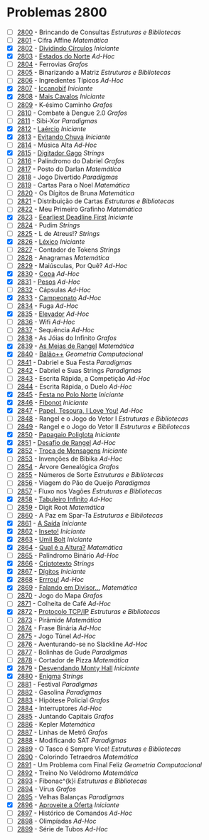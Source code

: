 # Problemas 2800

  - [ ]  [2800](https://www.urionlinejudge.com.br/judge/pt/problems/view/2800) - Brincando de Consultas *Estruturas e Bibliotecas*
  - [ ]  [2801](https://www.urionlinejudge.com.br/judge/pt/problems/view/2801) - Cifra Affine *Matemática*
  - [x]  [2802](https://www.urionlinejudge.com.br/judge/pt/problems/view/2802) - [Dividindo Círculos](https://github.com/potigol/uoj-potigol/blob/master/src/2800/2802.poti) *Iniciante*
  - [x]  [2803](https://www.urionlinejudge.com.br/judge/pt/problems/view/2803) - [Estados do Norte](https://github.com/potigol/uoj-potigol/blob/master/src/2800/2803.poti) *Ad-Hoc*
  - [ ]  [2804](https://www.urionlinejudge.com.br/judge/pt/problems/view/2804) - Ferrovias *Grafos*
  - [ ]  [2805](https://www.urionlinejudge.com.br/judge/pt/problems/view/2805) - Binarizando a Matriz *Estruturas e Bibliotecas*
  - [ ]  [2806](https://www.urionlinejudge.com.br/judge/pt/problems/view/2806) - Ingredientes Típicos *Ad-Hoc*
  - [x]  [2807](https://www.urionlinejudge.com.br/judge/pt/problems/view/2807) - [Iccanobif](https://github.com/potigol/uoj-potigol/blob/master/src/2800/2807.poti) *Iniciante*
  - [x]  [2808](https://www.urionlinejudge.com.br/judge/pt/problems/view/2808) - [Mais Cavalos](https://github.com/potigol/uoj-potigol/blob/master/src/2800/2808.poti) *Iniciante*
  - [ ]  [2809](https://www.urionlinejudge.com.br/judge/pt/problems/view/2809) - K-ésimo Caminho *Grafos*
  - [ ]  [2810](https://www.urionlinejudge.com.br/judge/pt/problems/view/2810) - Combate à Dengue 2.0 *Grafos*
  - [ ]  [2811](https://www.urionlinejudge.com.br/judge/pt/problems/view/2811) - Sibi-Xor *Paradigmas*
  - [x]  [2812](https://www.urionlinejudge.com.br/judge/pt/problems/view/2812) - [Laércio](https://github.com/potigol/uoj-potigol/blob/master/src/2800/2812.poti) *Iniciante*
  - [x]  [2813](https://www.urionlinejudge.com.br/judge/pt/problems/view/2813) - [Evitando Chuva](https://github.com/potigol/uoj-potigol/blob/master/src/2800/2813.poti) *Iniciante*
  - [ ]  [2814](https://www.urionlinejudge.com.br/judge/pt/problems/view/2814) - Música Alta *Ad-Hoc*
  - [x]  [2815](https://www.urionlinejudge.com.br/judge/pt/problems/view/2815) - [Digitador Gago](https://github.com/potigol/uoj-potigol/blob/master/src/2800/2815.poti) *Strings*
  - [ ]  [2816](https://www.urionlinejudge.com.br/judge/pt/problems/view/2816) - Palíndromo do Dabriel *Grafos*
  - [ ]  [2817](https://www.urionlinejudge.com.br/judge/pt/problems/view/2817) - Posto do Darlan *Matemática*
  - [ ]  [2818](https://www.urionlinejudge.com.br/judge/pt/problems/view/2818) - Jogo Divertido *Paradigmas*
  - [ ]  [2819](https://www.urionlinejudge.com.br/judge/pt/problems/view/2819) - Cartas Para o Noel *Matemática*
  - [ ]  [2820](https://www.urionlinejudge.com.br/judge/pt/problems/view/2820) - Os Dígitos de Bruna *Matemática*
  - [ ]  [2821](https://www.urionlinejudge.com.br/judge/pt/problems/view/2821) - Distribuição de Cartas *Estruturas e Bibliotecas*
  - [ ]  [2822](https://www.urionlinejudge.com.br/judge/pt/problems/view/2822) - Meu Primeiro Grafinho *Matemática*
  - [x]  [2823](https://www.urionlinejudge.com.br/judge/pt/problems/view/2823) - [Eearliest Deadline First](https://github.com/potigol/uoj-potigol/blob/master/src/2800/2823.poti) *Iniciante*
  - [ ]  [2824](https://www.urionlinejudge.com.br/judge/pt/problems/view/2824) - Pudim *Strings*
  - [ ]  [2825](https://www.urionlinejudge.com.br/judge/pt/problems/view/2825) - L de Atreus!? *Strings*
  - [x]  [2826](https://www.urionlinejudge.com.br/judge/pt/problems/view/2826) - [Léxico](https://github.com/potigol/uoj-potigol/blob/master/src/2800/2826.poti) *Iniciante*
  - [ ]  [2827](https://www.urionlinejudge.com.br/judge/pt/problems/view/2827) - Contador de Tokens *Strings*
  - [ ]  [2828](https://www.urionlinejudge.com.br/judge/pt/problems/view/2828) - Anagramas *Matemática*
  - [ ]  [2829](https://www.urionlinejudge.com.br/judge/pt/problems/view/2829) - Maiúsculas, Por Quê? *Ad-Hoc*
  - [x]  [2830](https://www.urionlinejudge.com.br/judge/pt/problems/view/2830) - [Copa](https://github.com/potigol/uoj-potigol/blob/master/src/2800/2830.poti) *Ad-Hoc*
  - [x]  [2831](https://www.urionlinejudge.com.br/judge/pt/problems/view/2831) - [Pesos](https://github.com/potigol/uoj-potigol/blob/master/src/2800/2831.poti) *Ad-Hoc*
  - [ ]  [2832](https://www.urionlinejudge.com.br/judge/pt/problems/view/2832) - Cápsulas *Ad-Hoc*
  - [x]  [2833](https://www.urionlinejudge.com.br/judge/pt/problems/view/2833) - [Campeonato](https://github.com/potigol/uoj-potigol/blob/master/src/2800/2833.poti) *Ad-Hoc*
  - [ ]  [2834](https://www.urionlinejudge.com.br/judge/pt/problems/view/2834) - Fuga *Ad-Hoc*
  - [x]  [2835](https://www.urionlinejudge.com.br/judge/pt/problems/view/2835) - [Elevador](https://github.com/potigol/uoj-potigol/blob/master/src/2800/2835.poti) *Ad-Hoc*
  - [ ]  [2836](https://www.urionlinejudge.com.br/judge/pt/problems/view/2836) - Wifi *Ad-Hoc*
  - [ ]  [2837](https://www.urionlinejudge.com.br/judge/pt/problems/view/2837) - Sequência *Ad-Hoc*
  - [ ]  [2838](https://www.urionlinejudge.com.br/judge/pt/problems/view/2838) - As Jóias do Infinito *Grafos*
  - [x]  [2839](https://www.urionlinejudge.com.br/judge/pt/problems/view/2839) - [As Meias de Rangel](https://github.com/potigol/uoj-potigol/blob/master/src/2800/2839.poti) *Matemática*
  - [x]  [2840](https://www.urionlinejudge.com.br/judge/pt/problems/view/2840) - [Balão++](https://github.com/potigol/uoj-potigol/blob/master/src/2800/2840.poti) *Geometria Computacional*
  - [ ]  [2841](https://www.urionlinejudge.com.br/judge/pt/problems/view/2841) - Dabriel e Sua Festa *Paradigmas*
  - [ ]  [2842](https://www.urionlinejudge.com.br/judge/pt/problems/view/2842) - Dabriel e Suas Strings *Paradigmas*
  - [ ]  [2843](https://www.urionlinejudge.com.br/judge/pt/problems/view/2843) - Escrita Rápida, a Competição *Ad-Hoc*
  - [ ]  [2844](https://www.urionlinejudge.com.br/judge/pt/problems/view/2844) - Escrita Rápida, o Duelo *Ad-Hoc*
  - [x]  [2845](https://www.urionlinejudge.com.br/judge/pt/problems/view/2845) - [Festa no Polo Norte](https://github.com/potigol/uoj-potigol/blob/master/src/2800/2845.poti) *Iniciante*
  - [x]  [2846](https://www.urionlinejudge.com.br/judge/pt/problems/view/2846) - [Fibonot](https://github.com/potigol/uoj-potigol/blob/master/src/2800/2846.poti) *Iniciante*
  - [x]  [2847](https://www.urionlinejudge.com.br/judge/pt/problems/view/2847) - [Papel, Tesoura, I Love You!](https://github.com/potigol/uoj-potigol/blob/master/src/2800/2847.poti) *Ad-Hoc*
  - [ ]  [2848](https://www.urionlinejudge.com.br/judge/pt/problems/view/2848) - Rangel e o Jogo do Vetor I *Estruturas e Bibliotecas*
  - [ ]  [2849](https://www.urionlinejudge.com.br/judge/pt/problems/view/2849) - Rangel e o Jogo do Vetor II *Estruturas e Bibliotecas*
  - [x]  [2850](https://www.urionlinejudge.com.br/judge/pt/problems/view/2850) - [Papagaio Poliglota](https://github.com/potigol/uoj-potigol/blob/master/src/2800/2850.poti) *Iniciante*
  - [x]  [2851](https://www.urionlinejudge.com.br/judge/pt/problems/view/2851) - [Desafio de Rangel](https://github.com/potigol/uoj-potigol/blob/master/src/2800/2851.poti) *Ad-Hoc*
  - [x]  [2852](https://www.urionlinejudge.com.br/judge/pt/problems/view/2852) - [Troca de Mensagens](https://github.com/potigol/uoj-potigol/blob/master/src/2800/2852.poti) *Iniciante*
  - [ ]  [2853](https://www.urionlinejudge.com.br/judge/pt/problems/view/2853) - Invenções de Bibika *Ad-Hoc*
  - [ ]  [2854](https://www.urionlinejudge.com.br/judge/pt/problems/view/2854) - Árvore Genealógica *Grafos*
  - [ ]  [2855](https://www.urionlinejudge.com.br/judge/pt/problems/view/2855) - Números de Sorte *Estruturas e Bibliotecas*
  - [ ]  [2856](https://www.urionlinejudge.com.br/judge/pt/problems/view/2856) - Viagem do Pão de Queijo *Paradigmas*
  - [ ]  [2857](https://www.urionlinejudge.com.br/judge/pt/problems/view/2857) - Fluxo nos Vagões *Estruturas e Bibliotecas*
  - [x]  [2858](https://www.urionlinejudge.com.br/judge/pt/problems/view/2858) - [Tabuleiro Infinito](https://github.com/potigol/uoj-potigol/blob/master/src/2800/2858.poti) *Ad-Hoc*
  - [ ]  [2859](https://www.urionlinejudge.com.br/judge/pt/problems/view/2859) - Digit Root *Matemática*
  - [ ]  [2860](https://www.urionlinejudge.com.br/judge/pt/problems/view/2860) - A Paz em Spar-Ta *Estruturas e Bibliotecas*
  - [x]  [2861](https://www.urionlinejudge.com.br/judge/pt/problems/view/2861) - [A Saída](https://github.com/potigol/uoj-potigol/blob/master/src/2800/2861.poti) *Iniciante*
  - [x]  [2862](https://www.urionlinejudge.com.br/judge/pt/problems/view/2862) - [Inseto!](https://github.com/potigol/uoj-potigol/blob/master/src/2800/2862.poti) *Iniciante*
  - [x]  [2863](https://www.urionlinejudge.com.br/judge/pt/problems/view/2863) - [Umil Bolt](https://github.com/potigol/uoj-potigol/blob/master/src/2800/2863.poti) *Iniciante*
  - [x]  [2864](https://www.urionlinejudge.com.br/judge/pt/problems/view/2864) - [Qual é a Altura?](https://github.com/potigol/uoj-potigol/blob/master/src/2800/2864.poti) *Matemática*
  - [ ]  [2865](https://www.urionlinejudge.com.br/judge/pt/problems/view/2865) - Palíndromo Binário *Ad-Hoc*
  - [x]  [2866](https://www.urionlinejudge.com.br/judge/pt/problems/view/2866) - [Criptotexto](https://github.com/potigol/uoj-potigol/blob/master/src/2800/2866.poti) *Strings*
  - [x]  [2867](https://www.urionlinejudge.com.br/judge/pt/problems/view/2867) - [Dígitos](https://github.com/potigol/uoj-potigol/blob/master/src/2800/2867.poti) *Iniciante*
  - [x]  [2868](https://www.urionlinejudge.com.br/judge/pt/problems/view/2868) - [Errrou!](https://github.com/potigol/uoj-potigol/blob/master/src/2800/2868.poti) *Ad-Hoc*
  - [x]  [2869](https://www.urionlinejudge.com.br/judge/pt/problems/view/2869) - [Falando em Divisor...](https://github.com/potigol/uoj-potigol/blob/master/src/2800/2869.poti) *Matemática*
  - [ ]  [2870](https://www.urionlinejudge.com.br/judge/pt/problems/view/2870) - Jogo do Mapa *Grafos*
  - [ ]  [2871](https://www.urionlinejudge.com.br/judge/pt/problems/view/2871) - Colheita de Café *Ad-Hoc*
  - [x]  [2872](https://www.urionlinejudge.com.br/judge/pt/problems/view/2872) - [Protocolo TCP/IP](https://github.com/potigol/uoj-potigol/blob/master/src/2800/2872.poti) *Estruturas e Bibliotecas*
  - [ ]  [2873](https://www.urionlinejudge.com.br/judge/pt/problems/view/2873) - Pirâmide *Matemática*
  - [ ]  [2874](https://www.urionlinejudge.com.br/judge/pt/problems/view/2874) - Frase Binária *Ad-Hoc*
  - [ ]  [2875](https://www.urionlinejudge.com.br/judge/pt/problems/view/2875) - Jogo Túnel *Ad-Hoc*
  - [ ]  [2876](https://www.urionlinejudge.com.br/judge/pt/problems/view/2876) - Aventurando-se no Slackline *Ad-Hoc*
  - [ ]  [2877](https://www.urionlinejudge.com.br/judge/pt/problems/view/2877) - Bolinhas de Gude *Paradigmas*
  - [ ]  [2878](https://www.urionlinejudge.com.br/judge/pt/problems/view/2878) - Cortador de Pizza *Matemática*
  - [x]  [2879](https://www.urionlinejudge.com.br/judge/pt/problems/view/2879) - [Desvendando Monty Hall](https://github.com/potigol/uoj-potigol/blob/master/src/2800/2879.poti) *Iniciante*
  - [x]  [2880](https://www.urionlinejudge.com.br/judge/pt/problems/view/2880) - [Enigma](https://github.com/potigol/uoj-potigol/blob/master/src/2800/2880.poti) *Strings*
  - [ ]  [2881](https://www.urionlinejudge.com.br/judge/pt/problems/view/2881) - Festival *Paradigmas*
  - [ ]  [2882](https://www.urionlinejudge.com.br/judge/pt/problems/view/2882) - Gasolina *Paradigmas*
  - [ ]  [2883](https://www.urionlinejudge.com.br/judge/pt/problems/view/2883) - Hipótese Policial *Grafos*
  - [ ]  [2884](https://www.urionlinejudge.com.br/judge/pt/problems/view/2884) - Interruptores *Ad-Hoc*
  - [ ]  [2885](https://www.urionlinejudge.com.br/judge/pt/problems/view/2885) - Juntando Capitais *Grafos*
  - [ ]  [2886](https://www.urionlinejudge.com.br/judge/pt/problems/view/2886) - Kepler *Matemática*
  - [ ]  [2887](https://www.urionlinejudge.com.br/judge/pt/problems/view/2887) - Linhas de Metrô *Grafos*
  - [ ]  [2888](https://www.urionlinejudge.com.br/judge/pt/problems/view/2888) - Modificando SAT *Paradigmas*
  - [ ]  [2889](https://www.urionlinejudge.com.br/judge/pt/problems/view/2889) - O Tasco é Sempre Vice! *Estruturas e Bibliotecas*
  - [ ]  [2890](https://www.urionlinejudge.com.br/judge/pt/problems/view/2890) - Colorindo Tetraedros *Matemática*
  - [ ]  [2891](https://www.urionlinejudge.com.br/judge/pt/problems/view/2891) - Um Problema com Final Feliz *Geometria Computacional*
  - [ ]  [2892](https://www.urionlinejudge.com.br/judge/pt/problems/view/2892) - Treino No Velódromo *Matemática*
  - [ ]  [2893](https://www.urionlinejudge.com.br/judge/pt/problems/view/2893) - Fibonac^{k}i *Estruturas e Bibliotecas*
  - [ ]  [2894](https://www.urionlinejudge.com.br/judge/pt/problems/view/2894) - Vírus *Grafos*
  - [ ]  [2895](https://www.urionlinejudge.com.br/judge/pt/problems/view/2895) - Velhas Balanças *Paradigmas*
  - [x]  [2896](https://www.urionlinejudge.com.br/judge/pt/problems/view/2896) - [Aproveite a Oferta](https://github.com/potigol/uoj-potigol/blob/master/src/2800/2896.poti) *Iniciante*
  - [ ]  [2897](https://www.urionlinejudge.com.br/judge/pt/problems/view/2897) - Histórico de Comandos *Ad-Hoc*
  - [ ]  [2898](https://www.urionlinejudge.com.br/judge/pt/problems/view/2898) - Olimpíadas *Ad-Hoc*
  - [ ]  [2899](https://www.urionlinejudge.com.br/judge/pt/problems/view/2899) - Série de Tubos *Ad-Hoc*